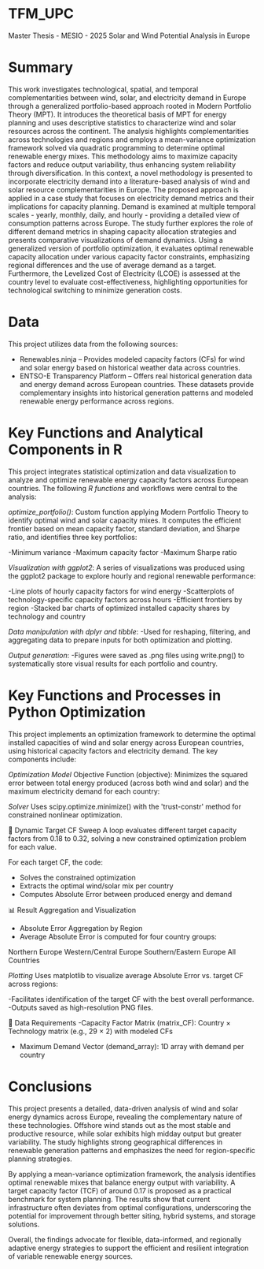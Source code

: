 # TFM_UPC
Master Thesis - MESIO - 2025
Solar and Wind Potential Analysis in Europe
# Summary
This work investigates technological, spatial, and temporal complementarities between wind, solar, and electricity demand in Europe through a generalized portfolio-based approach rooted in Modern Portfolio Theory (MPT). It introduces the theoretical basis of MPT for energy planning and uses descriptive statistics to characterize wind and solar resources across the continent. The analysis highlights complementarities across technologies and regions and employs a mean-variance optimization framework solved via quadratic programming to determine optimal renewable energy mixes. This methodology aims to maximize capacity factors and reduce output variability, thus enhancing system reliability through diversification.
In this context, a novel methodology is presented to incorporate electricity demand into a literature-based analysis of wind and solar resource complementarities in Europe. The proposed approach is applied in a case study that focuses on electricity demand metrics and their implications for capacity planning. Demand is examined at multiple temporal scales - yearly, monthly, daily, and hourly - providing a detailed view of consumption patterns across Europe. The study further explores the role of different demand metrics in shaping capacity allocation strategies and presents comparative visualizations of demand dynamics. Using a generalized version of portfolio optimization, it evaluates optimal renewable capacity allocation under various capacity factor constraints, emphasizing regional differences and the use of average demand as a target. Furthermore, the Levelized Cost of Electricity (LCOE) is assessed at the country level to evaluate cost-effectiveness, highlighting opportunities for technological switching to minimize generation costs.
# Data
This project utilizes data from the following sources:
- Renewables.ninja – Provides modeled capacity factors (CFs) for wind and solar energy based on historical weather data across countries.
- ENTSO-E Transparency Platform – Offers real historical generation data and energy demand across European countries.
These datasets provide complementary insights into historical generation patterns and modeled renewable energy performance across regions.
# Key Functions and Analytical Components in R
This project integrates statistical optimization and data visualization to analyze and optimize renewable energy capacity factors across European countries. The following *R functions* and workflows were central to the analysis:

*optimize_portfolio()*:
Custom function applying Modern Portfolio Theory to identify optimal wind and solar capacity mixes. It computes the efficient frontier based on mean capacity factor, standard deviation, and Sharpe ratio, and identifies three key portfolios:

-Minimum variance
-Maximum capacity factor
-Maximum Sharpe ratio

*Visualization with ggplot2*:
A series of visualizations was produced using the ggplot2 package to explore hourly and regional renewable performance:

-Line plots of hourly capacity factors for wind energy 
-Scatterplots of technology-specific capacity factors across hours 
-Efficient frontiers by region
-Stacked bar charts of optimized installed capacity shares by technology and country

*Data manipulation with dplyr and tibble*:
-Used for reshaping, filtering, and aggregating data to prepare inputs for both optimization and plotting.

*Output generation*:
-Figures were saved as .png files using write.png() to systematically store visual results for each portfolio and country.

# Key Functions and Processes in Python Optimization
This project implements an optimization framework to determine the optimal installed capacities of wind and solar energy across European countries, using historical capacity factors and electricity demand. The key components include:

*Optimization Model*
Objective Function (objective): Minimizes the squared error between total energy produced (across both wind and solar) and the maximum electricity demand for each country:

*Solver*
Uses scipy.optimize.minimize() with the 'trust-constr' method for constrained nonlinear optimization.

🔄 Dynamic Target CF Sweep
A loop evaluates different target capacity factors from 0.18 to 0.32, solving a new constrained optimization problem for each value.

For each target CF, the code:
- Solves the constrained optimization
- Extracts the optimal wind/solar mix per country
- Computes Absolute Error between produced energy and demand

📊 Result Aggregation and Visualization
- Absolute Error Aggregation by Region
- Average Absolute Error is computed for four country groups:

Northern Europe
Western/Central Europe
Southern/Eastern Europe
All Countries

*Plotting*
Uses matplotlib to visualize average Absolute Error vs. target CF across regions:

-Facilitates identification of the target CF with the best overall performance.
-Outputs saved as high-resolution PNG files.

💾 Data Requirements
-Capacity Factor Matrix (matrix_CF): Country × Technology matrix (e.g., 29 × 2) with modeled CFs
- Maximum Demand Vector (demand_array): 1D array with demand per country

# Conclusions
This project presents a detailed, data-driven analysis of wind and solar energy dynamics across Europe, revealing the complementary nature of these technologies. Offshore wind stands out as the most stable and productive resource, while solar exhibits high midday output but greater variability. The study highlights strong geographical differences in renewable generation patterns and emphasizes the need for region-specific planning strategies.

By applying a mean-variance optimization framework, the analysis identifies optimal renewable mixes that balance energy output with variability. A target capacity factor (TCF) of around 0.17 is proposed as a practical benchmark for system planning. The results show that current infrastructure often deviates from optimal configurations, underscoring the potential for improvement through better siting, hybrid systems, and storage solutions.

Overall, the findings advocate for flexible, data-informed, and regionally adaptive energy strategies to support the efficient and resilient integration of variable renewable energy sources.
